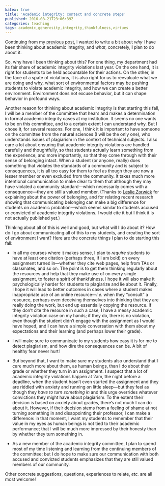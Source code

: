 ```yaml
---
katex: true
title: 'Academic integrity: context and concrete steps'
published: 2016-08-21T23:06:39Z
categories: teaching
tags: academic,generosity,integrity,thankfulness,virtues
---
```


<p>Continuing from my <a href="https://byorgey.github.io/blog/posts/2016/08/18/academic-integrity-and-other-virtues.html">previous post</a>, I wanted to write a bit about <em>why</em> I have been thinking about academic integrity, and <em>what</em>, concretely, I plan to do about it.</p>
<p>So, why have I been thinking about this? For one thing, my department had its fair share of academic integrity violations last year. On the one hand, it is right for students to be held accountable for their actions. On the other, in the face of a spate of violations, it is also right for us to reevaluate what we are doing and why, what sort of environmental factors may be pushing students to violate academic integrity, and how we can create a better environment. Environment does not excuse behavior, but it can shape behavior in profound ways.</p>
<p>Another reason for thinking about academic integrity is that starting this fall, I will be a member of the committee that hears and makes a determination in formal academic integrity cases at my institution. It seems no one wants to be on this committee, and to a certain extent I can understand why. But I chose it, for several reasons. For one, I think it is important to have someone on the committee from the natural sciences (I will be the only one), who understands issues of plagiarism in the context of technical subjects. I also care a lot about ensuring that academic integrity violations are handled carefully and thoughtfully, so that students actually learn something from the experience, and more importantly, so that they come through with their sense of belonging intact. When a student (or anyone, really) does something that violates the standards of a community and is subject to consequences, it is all too easy for them to feel as though they are now a lesser member or even excluded from the community. It takes much more intentional communication to make clear to them that although they may have violated a community standard—which necessarily comes with a consequence—they are still a valued member. (Thanks to <a href="https://www.hendrix.edu/psychology/psychology.aspx?id=12432">Leslie Zorwick</a> for explaining about the power of belonging, and for relating recent research showing that communicating belonging can make a big difference for students on academic probation—which seems similar to students accused or convicted of academic integrity violations. I would cite it but I think it is not actually published yet.)</p>
<p>Thinking about all of this is well and good, but what will I do about it? How do I go about communicating all of this to my students, and creating the sort of environment I want? Here are the concrete things I plan to do starting this fall:</p>
<ul>
<li><p>In all my courses where it makes sense, I plan to <em>require</em> students to have at least one citation (perhaps three, if I am bold) on every assignment turned in—whether they cite web pages, help from TAs or classmates, and so on. The point is to get them thinking regularly about the resources and help that they make use of on every single assignment, to foster a spirit of thankfulness. I hope it will also make it psychologically harder for students to plagiarize and lie about it. Finally, I hope it will lead to better outcomes in cases where a student makes inappropriate use of an online resource—<em>i.e.</em> when they “consult” a resource, perhaps even deceiving themselves into thinking that they are really doing the work, but end up essentially copying the resource. If they don’t cite the resource in such a case, I have a messy academic integrity violation case on my hands; if they do, there is no violation, even though the student didn’t engage with the assignment as I would have hoped, and I can have a simple conversation with them about my expectations and their learning (and perhaps lower their grade).</p></li>
<li><p>I will make sure to communicate to my students how easy it is for me to detect plagiarism, and how dire the consequences can be. A bit of healthy fear never hurt!</p></li>
<li><p>But beyond that, I want to make sure my students also understand that I care much more about them, as human beings, than I do about their grade or whether they turn in an assignment. I suspect that a lot of academic integrity violations happen at 2am, the night before a deadline, when the student hasn’t even started the assignment and they are riddled with anxiety and running on little sleep—but they feel as though they <em>have to turn something in</em> and this urge overrides whatever convictions they might have about plagiarism. To the extent their decision is based on anxiety about grades, there’s not much I can do about it. However, if their decision stems from a feeling of shame at not turning something in and disappointing their professor, I can make a difference: in that moment, I want my students to remember that their value in my eyes as human beings is not tied to their academic performance; that I will be much more impressed by their honesty than by whether they turn something in.</p></li>
<li><p>As a new member of the academic integrity committee, I plan to spend most of my time listening and learning from the continuing members of the committee; but I do hope to make sure our communication with both accused and convicted students emphasizes that they are still valued members of our community.</p></li>
</ul>
<p>Other concrete suggestions, questions, experiences to relate, <em>etc.</em> are all most welcome!</p>

